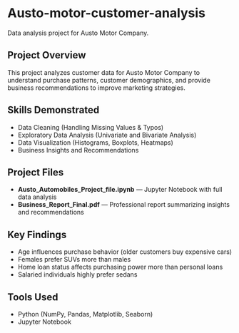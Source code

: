 # Austo-motor-customer-analysis
Data analysis project for Austo Motor Company.
## Project Overview
This project analyzes customer data for Austo Motor Company to understand purchase patterns, customer demographics, and provide business recommendations to improve marketing strategies.

## Skills Demonstrated
- Data Cleaning (Handling Missing Values & Typos)
- Exploratory Data Analysis (Univariate and Bivariate Analysis)
- Data Visualization (Histograms, Boxplots, Heatmaps)
- Business Insights and Recommendations

## Project Files
- **Austo_Automobiles_Project_file.ipynb** — Jupyter Notebook with full data analysis
- **Business_Report_Final.pdf** — Professional report summarizing insights and recommendations

## Key Findings
- Age influences purchase behavior (older customers buy expensive cars)
- Females prefer SUVs more than males
- Home loan status affects purchasing power more than personal loans
- Salaried individuals highly prefer sedans

## Tools Used
- Python (NumPy, Pandas, Matplotlib, Seaborn)
- Jupyter Notebook
